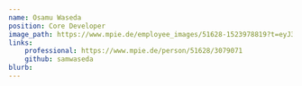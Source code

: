```yaml
---
name: Osamu Waseda
position: Core Developer
image_path: https://www.mpie.de/employee_images/51628-1523978819?t=eyJ3aWR0aCI6NDI0LCJoZWlnaHQiOjU0NSwiZml0IjoiY3JvcCJ9--097e0e16b1239d83449ff2fd629b525b0f1936f9
links:
    professional: https://www.mpie.de/person/51628/3079071
    github: samwaseda
blurb:
---
```


